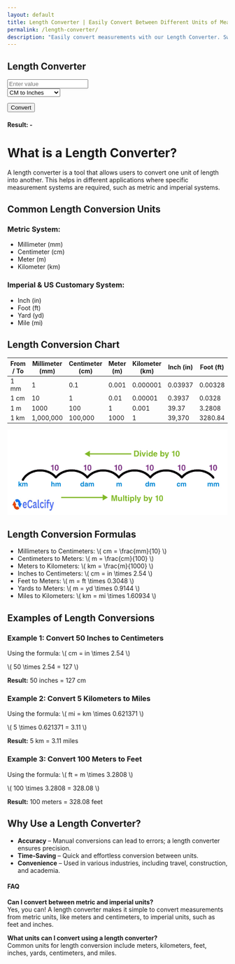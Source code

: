 ```yaml
---
layout: default
title: Length Converter | Easily Convert Between Different Units of Measurement
permalink: /length-converter/
description: "Easily convert measurements with our Length Converter. Switch between units instantly and get accurate results in just a few clicks!"
---
```

<style>
 .conversion-box:hover {
            background-color:rgb(152, 196, 243) !important; /* Bootstrap primary color */
            color: white !important;
  }
</style>
<div class="container p-4">
    <div class="card shadow-lg p-4 col-12 col-sm-8 col-md-6">
        <h2 class="text-center mb-4">Length Converter</h2>
 <div class="mb-3">
            <input type="number" id="inputValue" class="form-control" placeholder="Enter value">
        </div>
<div class="mb-3">
            <select id="conversionType" class="form-select">
                <option value="cmToInches">CM to Inches</option>
                <option value="inchesToCm">Inches to CM</option>
                <option value="mmToInches">MM to Inches</option>
                <option value="inchesToMm">Inches to MM</option>
                <option value="metersToFeet">Meters to Feet</option>
                <option value="feetToMeters">Feet to Meters</option>
                <option value="kmToMiles">KM to Miles</option>
                <option value="milesToKm">Miles to KM</option>
                <option value="cmToFeet">CM to Feet</option>
                <option value="feetToCm">Feet to CM</option>
                <option value="inchesToFeet">Inches to Feet</option>
                <option value="feetToInches">Feet to Inches</option>
                <option value="metersToYards">Meters to Yards</option>
                <option value="yardsToMeters">Yards to Meters</option>
                <option value="mmToCm">MM to CM</option>
                <option value="cmToMm">CM to MM</option>
                <option value="cmToKm">CM to KM</option>
                <option value="kmToCm">KM to CM</option>
                <option value="mmToFeet">MM to Feet</option>
                <option value="feetToMm">Feet to MM</option>
                <option value="metersToMiles">Meters to Miles</option>
                <option value="milesToMeters">Miles to Meters</option>
                <option value="feetToMiles">Feet to Miles</option>
                <option value="milesToFeet">Miles to Feet</option>
                <option value="yardsToFeet">Yards to Feet</option>
                <option value="feetToYards">Feet to Yards</option>
                <option value="inchesToMeters">Inches to Meters</option>
                <option value="metersToInches">Meters to Inches</option>
                <option value="kmToMm">KM to MM</option>
                <option value="mmToKm">MM to KM</option>
                <option value="inchesToYards">Inches to Yards</option>
                <option value="yardsToInches">Yards to Inches</option>
                <option value="yardsToMiles">Yards to Miles</option>
                <option value="milesToYards">Miles to Yards</option>
            </select>
        </div>

<button class="btn btn-primary btn-shadow w-100" onclick="convert()">Convert</button>
<div class="mt-3">
            <h4>Result: <span id="result">-</span></h4>
        </div>
    </div>
</div>

<!-- length convert -->
<div class="row g-3">
        <script>
            const conversions = [
                "CM to Inches", "Inches to CM", "MM to Inches", "Inches to MM",
                "Meters to Feet", "Feet to Meters", "KM to Miles", "Miles to KM",
                "CM to Feet", "Feet to CM", "Inches to Feet", "Feet to Inches",
                "Meters to Yards", "Yards to Meters", "MM to CM", "CM to MM",
                "CM to KM", "KM to CM", "MM to Feet", "Feet to MM",
                "Meters to Miles", "Miles to Meters", "Feet to Miles", "Miles to Feet",
                "Yards to Feet", "Feet to Yards", "Inches to Meters", "Meters to Inches",
                "KM to MM", "MM to KM", "Inches to Yards", "Yards to Inches",
                "Yards to Miles", "Miles to Yards"
            ];
            conversions.forEach(conversion => {
                let url = conversion.toLowerCase().replace(/ /g, "-"); // Convert to lowercase and replace spaces with '-'
                document.write(`
                    <div class="col-md-4 col-lg-2">
                        <a href="/length-converter/${url}" class="text-dark text-decoration-none">
                            <div class="p-3 bg-light text-center rounded shadow transition conversion-box">
                                ${conversion}
                            </div>
                        </a>
                    </div>
                `);
            });
 </script>
</div>

<!-- Article part -->
<h1 class="pt-4">What is a Length Converter?</h1>
<p>A length converter is a tool that allows users to convert one unit of length into another. This helps in different applications where specific measurement systems are required, such as metric and imperial systems. </p>

<h2>Common Length Conversion Units</h2>
<h3>Metric System:</h3>
<ul><li>Millimeter (mm)</li><li>Centimeter (cm)</li><li>Meter (m)</li><li>Kilometer (km)</li></ul>
    
<h3>Imperial & US Customary System:</h3>
<ul><li>Inch (in)</li><li>Foot (ft)</li><li>Yard (yd)</li><li>Mile (mi)</li></ul>

<h2>Length Conversion Chart</h2>
   <div class="table-responsive text-center">
        <table class="table table-bordered">
            <thead class="table-primary">
                <tr>
                    <th>From / To</th>
                    <th>Millimeter (mm)</th>
                    <th>Centimeter (cm)</th>
                    <th>Meter (m)</th>
                    <th>Kilometer (km)</th>
                    <th>Inch (in)</th>
                    <th>Foot (ft)</th>
                    <th>Yard (yd)</th>
                    <th>Mile (mi)</th>
                </tr>
            </thead>
            <tbody>
                <tr><td>1 mm</td><td>1</td><td>0.1</td><td>0.001</td><td>0.000001</td><td>0.03937</td><td>0.00328</td><td>0.00109</td><td>0.00000062</td></tr>
                <tr><td>1 cm</td><td>10</td><td>1</td><td>0.01</td><td>0.00001</td><td>0.3937</td><td>0.0328</td><td>0.01094</td><td>0.0000062</td></tr>
                <tr><td>1 m</td><td>1000</td><td>100</td><td>1</td><td>0.001</td><td>39.37</td><td>3.2808</td><td>1.094</td><td>0.000621</td></tr>
                <tr><td>1 km</td><td>1,000,000</td><td>100,000</td><td>1000</td><td>1</td><td>39,370</td><td>3280.84</td><td>1093.61</td><td>0.621371</td></tr>
            </tbody>
        </table>
    </div>
<img class="img-fluid" alt="Length Measurement Conversion Chart – Metric" src="/assets/images/length-conversion-1.jpg" fetchpriority="high" loading="auto" style="object-fit: contain;" />
<h2>Length Conversion Formulas</h2>
<ul>
<li>Millimeters to Centimeters: \( cm = \frac{mm}{10} \)</li>
<li>Centimeters to Meters: \( m = \frac{cm}{100} \)</li>
<li>Meters to Kilometers: \( km = \frac{m}{1000} \)</li>
<li>Inches to Centimeters: \( cm = in \times 2.54 \)</li>
<li>Feet to Meters: \( m = ft \times 0.3048 \)</li>
<li>Yards to Meters: \( m = yd \times 0.9144 \)</li>
<li>Miles to Kilometers: \( km = mi \times 1.60934 \)</li>
</ul>

<h2>Examples of Length Conversions</h2>
<h3>Example 1: Convert 50 Inches to Centimeters</h3>
<p>Using the formula: \( cm = in \times 2.54 \)</p>
<p>\( 50 \times 2.54 = 127 \)</p>
<p><strong>Result:</strong> 50 inches = 127 cm</p>

<h3>Example 2: Convert 5 Kilometers to Miles</h3>
<p>Using the formula: \( mi = km \times 0.621371 \)</p>
<p>\( 5 \times 0.621371 = 3.11 \)</p>
<p><strong>Result:</strong> 5 km = 3.11 miles</p>

<h3>Example 3: Convert 100 Meters to Feet</h3>
<p>Using the formula: \( ft = m \times 3.2808 \)</p>
<p>\( 100 \times 3.2808 = 328.08 \)</p>
<p><strong>Result:</strong> 100 meters = 328.08 feet</p>

<h2>Why Use a Length Converter?</h2>
<ul>
<li><strong>Accuracy</strong> – Manual conversions can lead to errors; a length converter ensures precision.</li>
<li><strong>Time-Saving</strong> – Quick and effortless conversion between units.</li>
<li><strong>Convenience</strong> – Used in various industries, including travel, construction, and academia.</li>
</ul>

<h4>FAQ</h4>
<p><strong>Can I convert between metric and imperial units? </strong> <br>
Yes, you can! A length converter makes it simple to convert measurements from metric units, like meters and centimeters, to imperial units, such as feet and inches.</p>
<p><strong>What units can I convert using a length converter? </strong><br>
Common units for length conversion include meters, kilometers, feet, inches, yards, centimeters, and miles.</p>

<!-- Article Part close -->
<script>
        function convert() {
            let value = parseFloat(document.getElementById("inputValue").value);
            let type = document.getElementById("conversionType").value;
            let result = 0;

            const conversions = {
                cmToInches: value => value / 2.54,
                inchesToCm: value => value * 2.54,
                mmToInches: value => value / 25.4,
                inchesToMm: value => value * 25.4,
                metersToFeet: value => value * 3.28084,
                feetToMeters: value => value / 3.28084,
                kmToMiles: value => value * 0.621371,
                milesToKm: value => value / 0.621371,
                cmToFeet: value => value / 30.48,
                feetToCm: value => value * 30.48,
                inchesToFeet: value => value / 12,
                feetToInches: value => value * 12,
                metersToYards: value => value * 1.09361,
                yardsToMeters: value => value / 1.09361,
                mmToCm: value => value / 10,
                cmToMm: value => value * 10,
                cmToKm: value => value / 100000,
                kmToCm: value => value * 100000,
                mmToFeet: value => value / 304.8,
                feetToMm: value => value * 304.8,
                metersToMiles: value => value / 1609.34,
                milesToMeters: value => value * 1609.34,
                feetToMiles: value => value / 5280,
                milesToFeet: value => value * 5280,
                yardsToFeet: value => value * 3,
                feetToYards: value => value / 3,
                inchesToMeters: value => value / 39.37,
                metersToInches: value => value * 39.37,
                kmToMm: value => value * 1000000,
                mmToKm: value => value / 1000000,
                inchesToYards: value => value / 36,
                yardsToInches: value => value * 36,
                yardsToMiles: value => value / 1760,
                milesToYards: value => value * 1760
            };

            if (!isNaN(value) && conversions[type]) {
                result = conversions[type](value).toFixed(4);
            } else {
                result = "Invalid input";
            }

            document.getElementById("result").textContent = result;
        }
</script>

<!-- <script src="https://cdn.jsdelivr.net/npm/bootstrap@5.3.0/dist/js/bootstrap.bundle.min.js"></script> -->
<script src="https://polyfill.io/v3/polyfill.min.js?features=es6"></script>
<script id="MathJax-script" async src="https://cdn.jsdelivr.net/npm/mathjax@3/es5/tex-mml-chtml.js"></script>
